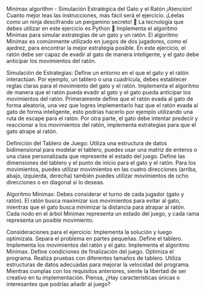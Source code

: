 Minimax algorithm - Simulación Estratégica del Gato y el Ratón
¡Atención! Cuanto mejor leas las instrucciones, más fácil será el ejercicio. ¡Léelas como un ninja descifrando un pergamino secreto! 🥷
La tecnología que debes utilizar en este ejercicio es Python 🐍
Implementa el algoritmo Minimax para simular estrategias de un gato y un ratón. El algoritmo Minimax es comúnmente utilizado en juegos de dos jugadores, como el ajedrez, para encontrar la mejor estrategia posible. En este ejercicio, el ratón debe ser capaz de evadir al gato de manera inteligente, y el gato debe anticipar los movimientos del ratón.

Simulación de Estrategias:
Define un entorno en el que el gato y el ratón interactúan. Por ejemplo, un tablero o una cuadrícula, debes establecer reglas claras para el movimiento del gato y el ratón. Implementa el algoritmo de manera que el ratón pueda evadir al gato y el gato pueda anticipar los movimientos del ratón. Primeramente define que el ratón evada al gato de forma aleatoria, una vez que logres implementarlo haz que el ratón evada al gato de forma inteligente, esto podrías hacerlo por ejemplo utilizando una ruta de escape para el ratón. Por otra parte, el gato debe intentar predecir y reaccionar a los movimientos del ratón, implementa estrategias para que el gato atrape al ratón.

Definición del Tablero de Juego:
Utiliza una estructura de datos bidimensional para modelar el tablero, puedes usar una matriz de enteros o una clase personalizada que represente el estado del juego. Define las dimensiones del tablero y el punto de inicio para el gato y el ratón. Para los movimientos, puedes utilizar movimientos en las cuatro direcciones (arriba, abajo, izquierda, derecha) también puedes utilizar movimientos de ocho direcciones o en diagonal si lo deseas.

Algoritmo Minimax:
Debes considerar el turno de cada jugador (gato y ratón). El ratón busca maximizar sus movimientos para evitar al gato, mientras que el gato busca minimizar la distancia para atrapar al ratón. Cada nodo en el árbol Minimax representa un estado del juego, y cada rama representa un posible movimiento.

Consideraciones para el ejercicio:
Implementa la solución y luego optimizala.
Separa el problema en partes pequeñas.
Define el tablero.
Implementa los movimientos del ratón y el gato.
Implementa el algoritmo Minimax.
Define condiciones de finalización del juego.
Optimiza el programa.
Realiza pruebas con diferentes tamaños de tablero.
Utiliza estructuras de datos adecuadas para mejorar la velocidad del programa.
Mientras cumplas con los requisitos anteriores, siente la libertad de ser creativo en tu implementación. Piensa, ¿Hay características únicas o interesantes que podrías añadir al juego?
